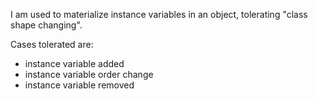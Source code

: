 I am used to materialize instance variables in an object, tolerating "class shape changing".Cases tolerated are:- instance variable added- instance variable order change- instance variable removed
